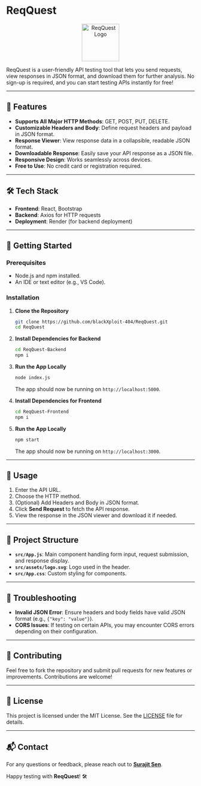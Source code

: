 # ReqQuest

<p align="center">
  <img src="https://www.svgrepo.com/show/367180/req.svg" alt="ReqQuest Logo" width="100" />
</p>

ReqQuest is a user-friendly API testing tool that lets you send requests, view responses in JSON format, and download them for further analysis. No sign-up is required, and you can start testing APIs instantly for free!

---

## 🌟 Features

- **Supports All Major HTTP Methods**: GET, POST, PUT, DELETE.
- **Customizable Headers and Body**: Define request headers and payload in JSON format.
- **Response Viewer**: View response data in a collapsible, readable JSON format.
- **Downloadable Response**: Easily save your API response as a JSON file.
- **Responsive Design**: Works seamlessly across devices.
- **Free to Use**: No credit card or registration required.

---

## 🛠️ Tech Stack

- **Frontend**: React, Bootstrap
- **Backend**: Axios for HTTP requests
- **Deployment**: Render (for backend deployment)
  
---

## 🚀 Getting Started

### Prerequisites

- Node.js and npm installed.
- An IDE or text editor (e.g., VS Code).

### Installation

1. **Clone the Repository**
   ```bash
   git clone https://github.com/blackXploit-404/ReqQuest.git
   cd ReqQuest
   ```

2. **Install Dependencies for Backend**
   ```bash
   cd ReqQuest-Backend
   npm i
   ```

3. **Run the App Locally**
   ```bash
   node index.js
   ```
   The app should now be running on `http://localhost:5000`.
   
4. **Install Dependencies for Frontend**
   ```bash
   cd ReqQuest-Frontend
   npm i
   
   ```

5. **Run the App Locally**
   ```bash
   npm start
   ```
   The app should now be running on `http://localhost:3000`.

---

## 🔧 Usage

1. Enter the API URL.
2. Choose the HTTP method.
3. (Optional) Add Headers and Body in JSON format.
4. Click **Send Request** to fetch the API response.
5. View the response in the JSON viewer and download it if needed.

---

## 📂 Project Structure

- **`src/App.js`**: Main component handling form input, request submission, and response display.
- **`src/assets/logo.svg`**: Logo used in the header.
- **`src/App.css`**: Custom styling for components.
  
---

## 🐛 Troubleshooting

- **Invalid JSON Error**: Ensure headers and body fields have valid JSON format (e.g., `{"key": "value"}`).
- **CORS Issues**: If testing on certain APIs, you may encounter CORS errors depending on their configuration.

---

## 👥 Contributing

Feel free to fork the repository and submit pull requests for new features or improvements. Contributions are welcome!

---

## 📝 License

This project is licensed under the MIT License. See the [LICENSE](LICENSE) file for details.

---

## 📬 Contact

For any questions or feedback, please reach out to **[Surajit Sen](https://github.com/blackXploit-404)**.

Happy testing with **ReqQuest**! 🛠️

